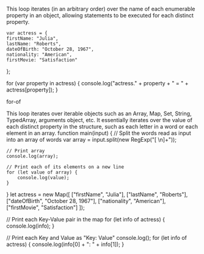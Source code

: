 

This loop iterates (in an arbitrary order) over the name of each enumerable property in an object, allowing statements to be executed for each distinct property.

	var actress = {
    firstName: "Julia",
    lastName: "Roberts",
    dateOfBirth: "October 28, 1967",
    nationality: "American",
    firstMovie: "Satisfaction"
};

for (var property in actress) {
    console.log("actress." + property + " = " + actress[property]);
}

for-of

This loop iterates over iterable objects such as an Array, Map, Set, String, TypedArray, arguments object, etc. It essentially iterates over the value of each distinct property in the structure, such as each letter in a word or each element in an array.
function main(input) {
    // Split the words read as input into an array of words
    var array = input.split(new RegExp("[ \n]+"));

    // Print array
    console.log(array);

    // Print each of its elements on a new line
    for (let value of array) {
        console.log(value);
    }
}
let actress = new Map([
    ["firstName", "Julia"],
    ["lastName", "Roberts"],
    ["dateOfBirth", "October 28, 1967"],
    ["nationality", "American"],
    ["firstMovie", "Satisfaction"]
]);

// Print each Key-Value pair in the map
for (let info of actress) {
    console.log(info);
}

// Print each Key and Value as "Key: Value"
console.log();
for (let info of actress) {
    console.log(info[0] + ": " + info[1]);
}

